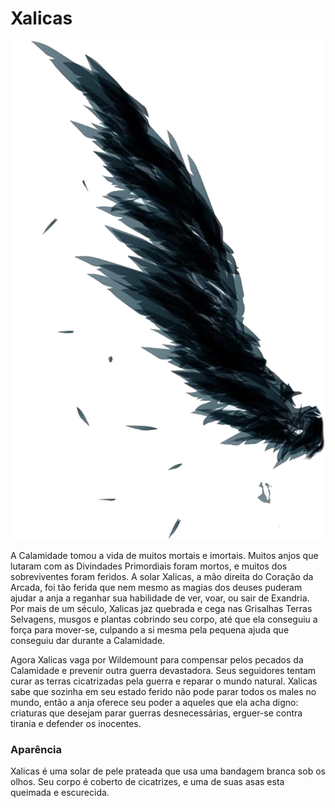 # **Xalicas**
![Símbolo Xalicas](https://github.com/Iago31/Exandria-Players/blob/master/assets/Xalicas.png?raw=true)

A Calamidade tomou a vida de muitos mortais e imortais. Muitos anjos que lutaram com as Divindades Primordiais foram mortos, e muitos dos sobreviventes foram feridos. A solar Xalicas, a mão direita do Coração da Arcada, foi tão ferida que nem mesmo as magias dos deuses puderam ajudar a anja a reganhar sua habilidade de ver, voar, ou sair de Exandria. Por mais de um século, Xalicas jaz quebrada e cega nas Grisalhas Terras Selvagens, musgos e plantas cobrindo seu corpo, até que ela conseguiu a força para mover-se, culpando a si mesma pela pequena ajuda que conseguiu dar durante a Calamidade.

Agora Xalicas vaga por Wildemount para compensar pelos pecados da Calamidade e prevenir outra guerra devastadora. Seus seguidores tentam curar as terras cicatrizadas pela guerra e reparar o mundo natural. Xalicas sabe que sozinha em seu estado ferido não pode parar todos os males no mundo, então a anja oferece seu poder a aqueles que ela acha digno: criaturas que desejam parar guerras desnecessárias, erguer-se contra tirania e defender os inocentes.
### **Aparência**
Xalicas é uma solar de pele prateada que usa uma bandagem branca sob os olhos. Seu corpo é coberto de cicatrizes, e uma de suas asas esta queimada e escurecida.